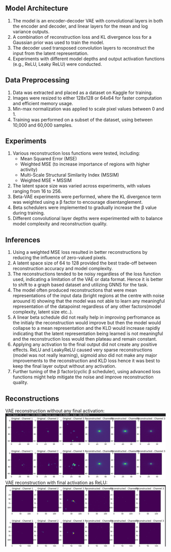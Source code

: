 ## Model Architecture

1. The model is an encoder-decoder VAE with convolutional layers in both the encoder and decoder, and linear layers for the mean and log variance outputs.
2. A combination of reconstruction loss and KL divergence loss for a Gaussian prior was used to train the model.
3. The decoder used transposed convolution layers to reconstruct the input from the latent representation.
4. Experiments with different model depths and output activation functions (e.g., ReLU, Leaky ReLU) were conducted.

## Data Preprocessing

1. Data was extracted and placed as a dataset on Kaggle for training.
2. Images were resized to either 128x128 or 64x64 for faster computation and efficient memory usage.
3. Min-max normalization was applied to scale pixel values between 0 and 1.
4. Training was performed on a subset of the dataset, using between 10,000 and 60,000 samples.

## Experiments

1. Various reconstruction loss functions were tested, including:
    - Mean Squared Error (MSE)
    - Weighted MSE (to increase importance of regions with higher activity)
    - Multi-Scale Structural Similarity Index (MSSIM)
    - Weighted MSE + MSSIM
2. The latent space size was varied across experiments, with values ranging from 16 to 256.
3. Beta-VAE experiments were performed, where the KL divergence term was weighted using a β factor to encourage disentanglement.
4. Beta schedulers were implemented to gradually increase the β value during training.
5. Different convolutional layer depths were experimented with to balance model complexity and reconstruction quality.

## Inferences

1. Using a weighted MSE loss resulted in better reconstructions by reducing the influence of zero-valued pixels.
2. A latent space size of 64 to 128 provided the best trade-off between reconstruction accuracy and model complexity.
3. The reconstructions tended to be noisy regardless of the loss function used, indicating a limitation of the VAE or data format. Hence it is better to shift to a graph based dataset and utilizing GNNS for the task.
4. The model often produced reconstructions that were mean representations of the input data (bright regions at the centre with noise arouund it) showing that the model was not able to learn any meaningful representation of the datapoinst regardless of any other factors(model complexity, latent size etc..).
5. A linear beta schedule did not really help in improving perfromance as the initialy the reconstruction would improve but then the model would collapse to a mean representation and the KLD would increase rapidly indicating that the latent representation being learned is not meaningful and the reconstruction loss would then plateau and remain constant.
6. Applying any activation to the final output did not create any positive effects. ReLU and LeakyReLU caused very sparse reconstructions (model was not really learning), sigmoid also did not make any major improvements to the reconstruction and KLD loss hence it was best to keep the final layer output without any activation. 
7. Further tuning of the β factor(cyclic β scheduler), using advanced loss functions might help mitigate the noise and improve reconstruction quality.

## Reconstructions
VAE reconstruction without any final activation: 
![VAE without any final activation](./images/recon1.png)
VAE reconstruction with final activation as ReLU: 
![VAE with final activation as ReLU](./images/recon2.png)


